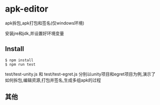 # apk-editor
apk拆包,apk打包和签名(仅windows环境)

安装jre和jdk,并设置好环境变量
## Install
```
$ npm install 
$ npm run test 
```
test/test-unity.js 和 test/test-egret.js 分别以unity项目和egret项目为例,演示了如何拆包,编辑资源,打包并签名,生成多组apk的过程
## 其他
